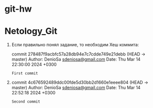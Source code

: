 # git-hw
# Netology_Git


1. Если правильно понял задание, то необходим Хеш коммита:

   commit 278487f9acbfc57a28db94e7c7cdde749e21debb (HEAD -> master)
   Author: DenioSa <sdeniosa@gmail.com>
   Date:   Thu Mar 14 22:30:00 2024 +0300

       First commit


2. commit 4c676592489ddc00fde5d30bb2d1660e1eeee804 (HEAD -> master)
   Author: DenioSa <sdeniosa@gmail.com>
   Date:   Thu Mar 14 22:52:18 2024 +0300

       Second commit

